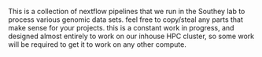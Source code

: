 This is a collection of nextflow pipelines that we run in the Southey lab to process various genomic data sets.  feel free to copy/steal any parts that make sense for your projects.  this is a constant work in progress, and designed almost entirely to work on our inhouse HPC cluster, so some work will be required to get it to work on any other compute.